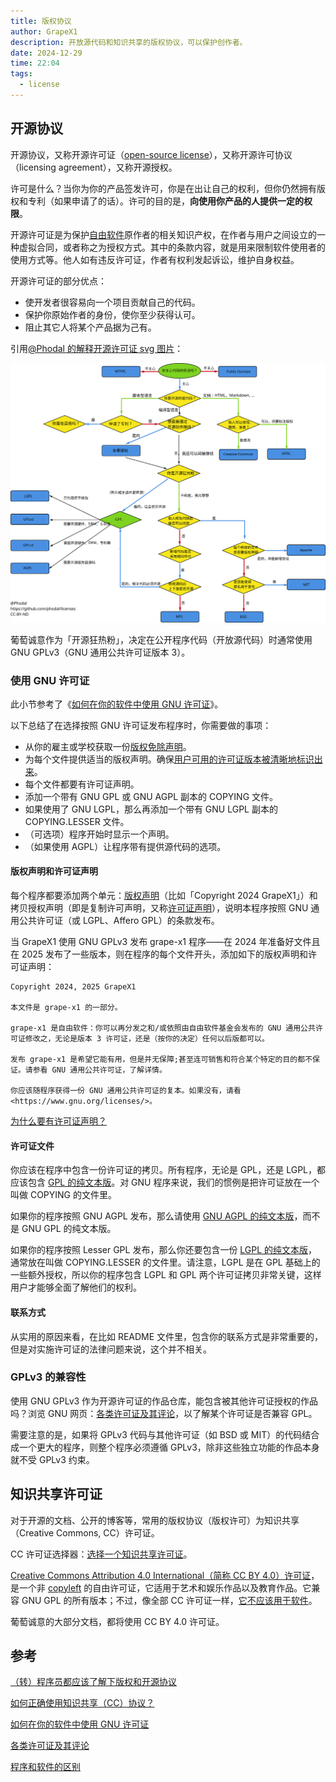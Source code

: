 ```yaml
---
title: 版权协议
author: GrapeX1
description: 开放源代码和知识共享的版权协议，可以保护创作者。
date: 2024-12-29
time: 22:04
tags:
  - license
---
```


## 开源协议

开源协议，又称开源许可证（[open-source license](http://en.wikipedia.org/wiki/Open-source_license)），又称开源许可协议（licensing agreement），又称开源授权。

许可是什么？当你为你的产品签发许可，你是在出让自己的权利，但你仍然拥有版权和专利（如果申请了的话）。许可的目的是，**向使用你产品的人提供一定的权限**。

开源许可证是为保护[自由软件](https://www.gnu.org/philosophy/free-sw.html)原作者的相关知识产权，在作者与用户之间设立的一种虚拟合同，或者称之为授权方式。其中的条款内容，就是用来限制软件使用者的使用方式等。他人如有违反许可证，作者有权利发起诉讼，维护自身权益。

开源许可证的部分优点：

- 使开发者很容易向一个项目贡献自己的代码。
- 保护你原始作者的身份，使你至少获得认可。
- 阻止其它人将某个产品据为己有。

引用[@Phodal 的解释开源许可证 svg 图片](https://github.com/phodal/licenses)：

![Open-source License Explains](https://raw.githubusercontent.com/phodal/licenses/refs/heads/gh-pages/license.svg)

葡萄诚意作为「开源狂热粉」，决定在公开程序代码（开放源代码）时通常使用 GNU GPLv3（GNU 通用公共许可证版本 3）。

### 使用 GNU 许可证

此小节参考了《[如何在你的软件中使用 GNU 许可证](https://www.gnu.org/licenses/gpl-howto.html)》。

以下总结了在选择按照 GNU 许可证发布程序时，你需要做的事项：

- 从你的雇主或学校获取一份[版权免除声明](https://www.gnu.org/licenses/gpl-howto.html#copyright-disclaimer)。
- 为每个文件提供适当的版权声明。确保[用户可用的许可证版本被清晰地标识出来](https://www.gnu.org/licenses/identify-licenses-clearly.html)。
- 每个文件都要有许可证声明。
- 添加一个带有 GNU GPL 或 GNU AGPL 副本的 COPYING 文件。
- 如果使用了 GNU LGPL，那么再添加一个带有 GNU LGPL 副本的 COPYING.LESSER 文件。
- （可选项）程序开始时显示一个声明。
- （如果使用 AGPL）让程序带有提供源代码的选项。

#### 版权声明和许可证声明

每个程序都要添加两个单元：[版权声明](https://www.gnu.org/licenses/gpl-howto.html#copyright-notice)（比如「Copyright 2024 GrapeX1」）和拷贝授权声明（即是复制许可声明，又称[许可证声明](https://www.gnu.org/licenses/gpl-howto.html#license-notices)），说明本程序按照 GNU 通用公共许可证（或 LGPL、Affero GPL）的条款发布。

当 GrapeX1 使用 GNU GPLv3 发布 grape-x1 程序——在 2024 年准备好文件且在 2025 发布了一些版本，则在程序的每个文件开头，添加如下的版权声明和许可证声明：

```
Copyright 2024, 2025 GrapeX1

本文件是 grape-x1 的一部分。

grape-x1 是自由软件：你可以再分发之和/或依照由自由软件基金会发布的 GNU 通用公共许可证修改之，无论是版本 3 许可证，还是（按你的决定）任何以后版都可以。

发布 grape-x1 是希望它能有用，但是并无保障;甚至连可销售和符合某个特定的目的都不保证。请参看 GNU 通用公共许可证，了解详情。

你应该随程序获得一份 GNU 通用公共许可证的复本。如果没有，请看 <https://www.gnu.org/licenses/>。
```

[为什么要有许可证声明？](https://www.gnu.org/licenses/gpl-howto.html#why-license-notices)

#### 许可证文件

你应该在程序中包含一份许可证的拷贝。所有程序，无论是 GPL，还是 LGPL，都应该包含 [GPL 的纯文本版](https://www.gnu.org/licenses/gpl.txt)。对 GNU 程序来说，我们的惯例是把许可证放在一个叫做 COPYING 的文件里。

如果你的程序按照 GNU AGPL 发布，那么请使用 [GNU AGPL 的纯文本版](https://www.gnu.org/licenses/agpl.txt)，而不是 GNU GPL 的纯文本版。

如果你的程序按照 Lesser GPL 发布，那么你还要包含一份 [LGPL 的纯文本版](https://www.gnu.org/licenses/lgpl.txt)，通常放在叫做 COPYING.LESSER 的文件里。请注意，LGPL 是在 GPL 基础上的一些额外授权，所以你的程序包含 LGPL 和 GPL 两个许可证拷贝非常关键，这样用户才能够全面了解他们的权利。

#### 联系方式

从实用的原因来看，在比如 README 文件里，包含你的联系方式是非常重要的，但是对实施许可证的法律问题来说，这个并不相关。

### GPLv3 的兼容性

使用 GNU GPLv3 作为开源许可证的作品仓库，能包含被其他许可证授权的作品吗？浏览 GNU 网页：[各类许可证及其评论](https://www.gnu.org/licenses/license-list.html)，以了解某个许可证是否兼容 GPL。

需要注意的是，如果将 GPLv3 代码与其他许可证（如 BSD 或 MIT）的代码结合成一个更大的程序，则整个程序必须遵循 GPLv3，除非这些独立功能的作品本身就不受 GPLv3 约束。

## 知识共享许可证

对于开源的文档、公开的博客等，常用的版权协议（版权许可）为知识共享（Creative Commons, CC）许可证。

CC 许可证选择器：[选择一个知识共享许可证](https://creativecommons.org/choose/)。

[Creative Commons Attribution 4.0 International（简称 CC BY 4.0）许可证](https://creativecommons.org/licenses/by/4.0/legalcode)，是一个非 [copyleft](https://www.gnu.org/licenses/copyleft.html) 的自由许可证，它适用于艺术和娱乐作品以及教育作品。它兼容 GNU GPL 的所有版本；不过，像全部 CC 许可证一样，[它不应该用于软件](https://creativecommons.org/faq/#can-i-apply-a-creative-commons-license-to-software)。

葡萄诚意的大部分文档，都将使用 CC BY 4.0 许可证。

## 参考

[（转）程序员都应该了解下版权和开源协议](https://blog.csdn.net/2401_84664550/article/details/141937932)

[如何正确使用知识共享（CC）协议？](https://m.bilibili.com/opus/821484161201078291)

[如何在你的软件中使用 GNU 许可证](https://www.gnu.org/licenses/gpl-howto.html)

[各类许可证及其评论](https://www.gnu.org/licenses/license-list.html)

[程序和软件的区别](https://metaso.cn/s/R9u8JPT)
